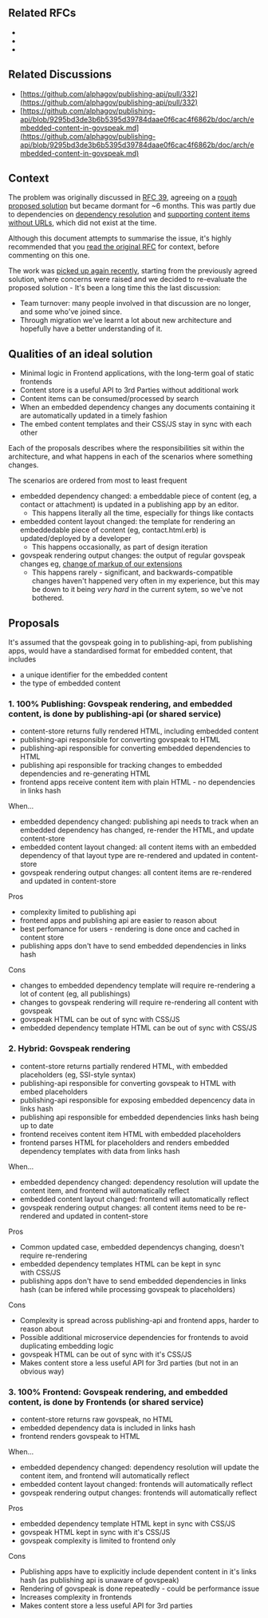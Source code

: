 ## Related RFCs

- 
- 
- 

## Related Discussions

- [https://github.com/alphagov/publishing-api/pull/332](https://github.com/alphagov/publishing-api/pull/332)
- [https://github.com/alphagov/publishing-api/blob/9295bd3de3b6b5395d39784daae0f6cac4f6862b/doc/arch/embedded-content-in-govspeak.md](https://github.com/alphagov/publishing-api/blob/9295bd3de3b6b5395d39784daae0f6cac4f6862b/doc/arch/embedded-content-in-govspeak.md)

## Context

The problem was originally discussed in [RFC 39](https://gov-uk.atlassian.net/wiki/display/GOVUK/RFC+39%3A+Embedded+relational+content+in+govspeak), agreeing on a [rough proposed solution](https://gov-uk.atlassian.net/wiki/display/GOVUK/RFC+39%3A+Embedded+relational+content+in+govspeak?focusedCommentId=44761325#comment-44761325)&nbsp;but became dormant for ~6 months. This was partly due to dependencies on [dependency resolution](https://gov-uk.atlassian.net/wiki/display/GOVUK/RFC+40%3A+Dependency+Resolution) and [supporting content items without URLs](https://gov-uk.atlassian.net/wiki/display/GOVUK/RFC+43%3A+Content+items+without+a+base+path), which did not exist at the time.&nbsp;

Although this document attempts to summarise the issue, it's highly recommended that you&nbsp;[read the original RFC](https://gov-uk.atlassian.net/wiki/display/GOVUK/RFC+39%3A+Embedded+relational+content+in+govspeak)&nbsp;for context, before commenting on this one.

The work was [picked up again recently](https://github.com/alphagov/publishing-api/blob/9295bd3de3b6b5395d39784daae0f6cac4f6862b/doc/arch/embedded-content-in-govspeak.md), starting from the previously agreed solution, where concerns were raised and we decided to re-evaluate the proposed solution -&nbsp;It's been a long time this the last discussion:

- Team turnover: many people involved in that discussion are no longer, and some&nbsp;who've joined since.
- Through migration we've learnt a lot about new architecture and hopefully have a better understanding of it.

## Qualities of an ideal solution

- Minimal logic in Frontend applications, with the long-term goal of static frontends
- Content store is a useful API to 3rd Parties without additional work
- Content items can be consumed/processed by search
- When an embedded dependency changes any documents containing it are automatically updated in a timely fashion
- The embed content templates and their CSS/JS stay in sync with each other

Each of the proposals describes where the responsibilities sit within the architecture, and what happens in each of the scenarios where something changes.

The scenarios are ordered from most to least frequent

- embedded dependency changed: a embeddable piece of content (eg, a contact or attachment) is updated in a publishing app by an editor.
  - This happens literally all the time, especially for things like contacts
- embedded content layout changed: the template for rendering an embeddedable piece of content (eg, contact.html.erb) is updated/deployed by a developer
  - This happens occasionally, as part of design iteration
- govspeak rendering output changes:&nbsp;the output of regular govspeak changes eg,&nbsp;[change of markup of our extensions](https://github.com/alphagov/govspeak#extensions)
  - This happens rarely - significant, and backwards-compatible changes haven't happened very often in my experience, but this may be down to it being _very hard_ in the current sytem, so we've not bothered.

## Proposals

It's assumed that the govspeak going in to publishing-api, from publishing apps, would have a standardised format for embedded content, that includes

- a unique identifier for the embedded content
- the type of embedded content

### 1. 100% Publishing: Govspeak rendering, and embedded content, is done by publishing-api&nbsp;(or shared service)

- content-store returns fully rendered HTML, including embedded content
- publishing-api responsible for converting govspeak to HTML
- publishing-api responsible for converting embedded dependencies to HTML
- publishing api responsible for tracking changes to embedded dependencies and re-generating HTML
- frontend apps receive content item with plain HTML - no dependencies in links hash

When...

- embedded dependency changed: publishing api needs to track when an embedded dependency has changed, re-render the HTML, and update content-store
- embedded content layout changed: all content items with an embedded dependency of that layout type are re-rendered and updated in content-store
- govspeak rendering output changes: all content items are re-rendered and updated in content-store

Pros

- complexity limited to publishing api
- frontend apps and publishing api are easier to reason about
- best perfomance for users - rendering is done once and cached in content store
- publishing apps don't have to send embedded dependencies in links hash

Cons

- changes to embedded dependency template will require re-rendering a lot of content (eg, all publishings)
- changes to govspeak rendering will require re-rendering all content with govspeak
- govspeak HTML can be out of sync with CSS/JS
- embedded dependency template HTML can be out of sync with&nbsp;CSS/JS

### 2. Hybrid: Govspeak rendering&nbsp;

- content-store returns partially rendered HTML, with embedded placeholders (eg, SSI-style syntax)
- publishing-api responsible for converting govspeak to HTML with embed placeholders
- publishing-api responsible for exposing embedded depencency data in links hash
- publishing api responsible for embedded dependencies links hash being up to date
- frontend receives content item HTML with embedded placeholders
- frontend parses HTML for placeholders and renders&nbsp;embedded dependency templates with data from links hash

When...

- embedded dependency changed: dependency resolution will update the content item, and frontend will automatically reflect
- embedded content layout changed:&nbsp;frontend will automatically reflect
- govspeak rendering output changes: all content items need to be re-rendered and updated in content-store

Pros

- Common updated case, embedded dependencys changing, doesn't require re-rendering
- embedded dependency templates HTML can be kept in sync with&nbsp;CSS/JS
- publishing apps don't have to send embedded dependencies in links hash (can be infered while processing govspeak to placeholders)

Cons

- Complexity is spread across publishing-api and frontend apps, harder to reason about
- Possible additional microservice dependencies for frontends to avoid duplicating embedding logic
- govspeak HTML can be out of sync with it's CSS/JS
- Makes content store a less useful API for 3rd parties (but not in an obvious way)

### 3. 100% Frontend:&nbsp;Govspeak rendering, and embedded content, is done by Frontends (or shared service)

- content-store returns raw govspeak, no HTML
- embedded dependency data is included in links hash
- frontend renders govspeak to HTML

When...

- embedded dependency changed: dependency resolution will update the content item, and frontend will automatically reflect
- embedded content layout changed:&nbsp;frontends will automatically reflect
- govspeak rendering output changes: frontends will automatically reflect

Pros

- embedded dependency template HTML kept in sync with&nbsp;CSS/JS
- govspeak HTML kept in sync with it's CSS/JS
- govspeak complexity is limited to frontend only

Cons

- Publishing apps have to explicitly include dependent content in it's links hash (as publishing api is unaware of govspeak)
- Rendering of govspeak is done repeatedly - could be performance issue
- Increases complexity in frontends
- Makes content store a less useful API for 3rd parties

&nbsp;

&nbsp;

